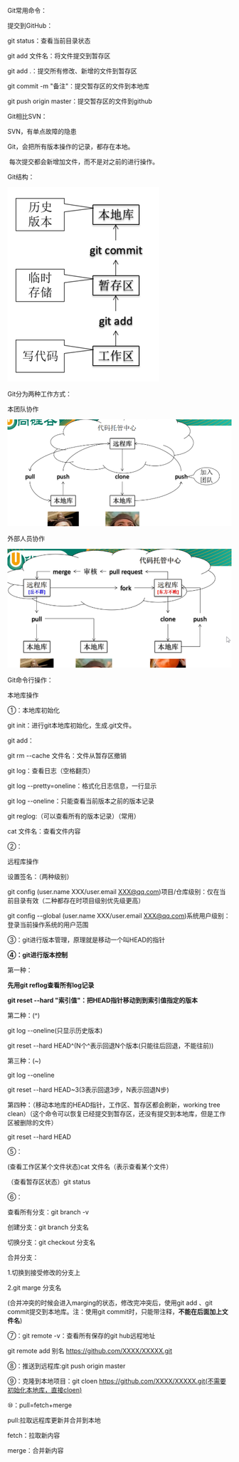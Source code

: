 Git常用命令：

提交到GitHub：

git status：查看当前目录状态

git add 文件名：将文件提交到暂存区

git add .：提交所有修改、新增的文件到暂存区

git commit -m "备注"：提交暂存区的文件到本地库

git push origin master：提交暂存区的文件到github



Git相比SVN：

SVN，有单点故障的隐患

Git，会把所有版本操作的记录，都存在本地。

​	每次提交都会新增加文件，而不是对之前的进行操作。

Git结构：

![git结构图.png](https://github.com/g453030291/building-java-tower/blob/master/images/git结构图.png)

Git分为两种工作方式：

本团队协作

![本团队协作.png](https://github.com/g453030291/building-java-tower/blob/master/images/本团队协作.png)

外部人员协作

![外部团队协作.png](https://github.com/g453030291/building-java-tower/blob/master/images/外部团队协作.png)



Git命令行操作：

本地库操作

①：本地库初始化

git init：进行git本地库初始化，生成.git文件。

git add：

git rm --cache 文件名：文件从暂存区撤销

git log：查看日志（空格翻页）

git log --pretty=oneline：格式化日志信息，一行显示

git log --oneline：只能查看当前版本之前的版本记录

git reglog:（可以查看所有的版本记录）（常用）

cat 文件名：查看文件内容

②：

远程库操作

设置签名：（两种级别）

git config (user.name XXX/user.email XXX@qq.com)项目/仓库级别：仅在当前目录有效（二种都存在时项目级别优先级更高）

git config --global (user.name XXX/user.email XXX@qq.com)系统用户级别：登录当前操作系统的用户范围

③：git进行版本管理，原理就是移动一个叫HEAD的指针

**④：git进行版本控制**

第一种：

**先用git reflog查看所有log记录**

**git reset --hard "索引值"：把HEAD指针移动到到索引值指定的版本**

第二种：(^)

git log --oneline(只显示历史版本)

git reset --hard HEAD^(N个^表示回退N个版本(只能往后回退，不能往前))

第三种：(~)

git log --oneline

git reset --hard HEAD~3(3表示回退3步，N表示回退N步)

第四种：（移动本地库的HEAD指针，工作区、暂存区都会刷新，working tree clean）（这个命令可以恢复已经提交到暂存区，还没有提交到本地库，但是工作区被删除的文件）

git reset --hard HEAD

⑤：

(查看工作区某个文件状态)cat 文件名（表示查看某个文件）

（查看暂存区状态）git status

⑥：

查看所有分支：git branch -v

创建分支：git branch 分支名

切换分支：git checkout 分支名

合并分支：

1.切换到接受修改的分支上

2.git marge 分支名

(合并冲突的时候会进入marging的状态，修改完冲突后，使用git add 、git commit提交到本地库。注：使用git commit时，只能带注释，**不能在后面加上文件名**)

⑦：git remote -v：查看所有保存的git hub远程地址

git remote add 别名 https://github.com/XXXX/XXXXX.git

⑧：推送到远程库:git push origin master

⑨：克隆到本地项目：git cloen https://github.com/XXXX/XXXXX.git(不需要初始化本地库，直接cloen)

⑩：pull=fetch+merge 

pull:拉取远程库更新并合并到本地

fetch：拉取新内容

merge：合并新内容


